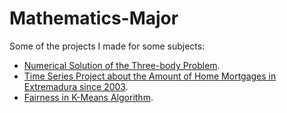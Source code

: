 # Mathematics-Major
Some of the projects I made for some subjects:

- [Numerical Solution of the Three-body Problem](https://github.com/carlospereav/Mathematics-Major/blob/main/Problema3cuerpos.ipynb).
- [Time Series Project about the Amount of Home Mortgages in Extremadura since 2003](https://github.com/carlospereav/Mathematics-Major/blob/main/TSM.pdf).
- [Fairness in K-Means Algorithm](https://github.com/carlospereav/Mathematics-Major/blob/main/Trabajo_IO.pdf).
